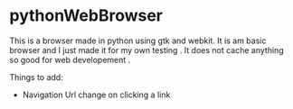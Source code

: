 # pythonWebBrowser
This is a browser made in python using gtk and webkit.
It is am basic browser and I just made it for my own testing . It does not cache anything so good for web developement . 

Things to add:
- Navigation Url change on clicking a link
